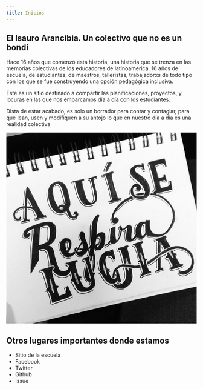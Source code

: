```yaml
---
title: Inicios
---
```


## El Isauro Arancibia. Un colectivo que no es un bondi

Hace 16 años que comenzó esta historia, una historia que se trenza en las memorias colectivas de los educadores de latinoamerica.
16 años de escuela, de estudiantes, de maestros, talleristas, trabajadorxs de todo tipo con los que se fue construyendo una opción pedagógica inclusiva.

Este es un sitio destinado a compartir las planificaciones, proyectos, y locuras en las que nos embarcamos día a día con los estudiantes.

Dista de estar acabado, es solo un borrador para contar y contagiar, para que lean, usen y modifiquen a su antojo lo que en nuestro día a día es una realidad colectiva

![](/img/aquiSeRespiraLucha.jpg)

## Otros lugares importantes donde estamos

- Sitio de la escuela
- Facebook
- Twitter
- Github
- Issue
